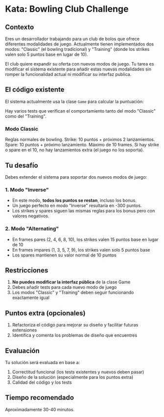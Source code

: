 # Kata: Bowling Club Challenge

## Contexto

Eres un desarrollador trabajando para un club de bolos que ofrece diferentes modalidades de juego. Actualmente tienen implementados dos modos: "Classic" (el bowling tradicional) y "Training" (donde los strikes valen solo 5 puntos base en lugar de 10).

El club quiere expandir su oferta con nuevos modos de juego. Tu tarea es modificar el sistema existente para añadir estas nuevas modalidades sin romper la funcionalidad actual ni modificar su interfaz publica.

## El código existente

El sistema actualmente usa la clase `Game` para calcular la puntuación:

Hay varios tests que verifican el comportamiento tanto del modo "Classic" como del "Training".
### Modo Classic

Reglas normales de bowling.
Strike: 10 puntos + próximos 2 lanzamientos.
Spare: 10 puntos + próximo lanzamiento.
Máximo de 10 frames. Si hay strike o spare en el 10, no hay lanzamientos extra (el juego no los soporta).

## Tu desafío

Debes extender el sistema para soportar dos nuevos modos de juego:

### 1. Modo "Inverse"
- En este modo, **todos los puntos se restan**, incluso los bonus.
- Un juego perfecto en modo "Inverse" resultaría en -300 puntos.
- Los strikes y spares siguen las mismas reglas para los bonus pero con valores negativos.

### 2. Modo "Alternating"
- En frames pares (2, 4, 6, 8, 10), los strikes valen 15 puntos base en lugar de 10
- En frames impares (1, 3, 5, 7, 9), los strikes valen solo 5 puntos base
- Los spares mantienen su valor normal de 10 puntos

## Restricciones

1. **No puedes modificar la interfaz pública** de la clase Game
2. Debes añadir tests para cada nuevo modo de juego
3. Los modos "Classic" y "Training" deben seguir funcionando exactamente igual

## Puntos extra (opcionales)

1. Refactoriza el código para mejorar su diseño y facilitar futuras extensiones
2. Identifica y comenta los problemas de diseño que encuentres

## Evaluación

Tu solución será evaluada en base a:
1. Correctitud funcional (los tests existentes y nuevos deben pasar)
2. Diseño de la solución (especialmente para los puntos extra)
3. Calidad del código y los tests

## Tiempo recomendado
Aproximadamente 30-40 minutos.


